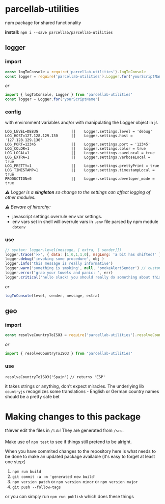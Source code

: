 # parcellab-utilities 
npm package for shared functionality

**install:** `npm i --save parcellab/parcellab-utilities`

## logger

### import
```javascript
const logToConsole = require('parcellab-utilities').logToConsole
const logger = require('parcellab-utilities').Logger.for('yourScriptName')
```
*or*
```javascript
import { logToConsole, Logger } from 'parcellab-utilities'
const logger = Logger.for('yourScriptName') 
```
### config
with environment variables and/or with manipulating the Logger object in js
```
LOG_LEVEL=DEBUG               ||    Logger.settings.level = 'debug' 
LOG_HOST=127.128.129.130      ||    Logger.settings.host = '127.128.129.130'
LOG_PORT=12345                ||    Logger.settings.port = '12345'
LOG_COLOR=1                   ||    Logger.settings.color = true
LOG_LOCAL=1                   ||    Logger.settings.saveLocal = true
LOG_EXTRA=1                   ||    Logger.settings.verboseLocal = true
LOG_PRETTY=1                  ||    Logger.settings.prettyPrint = true
LOG_TIMESTAMP=1               ||    Logger.settings.timestampLocal = true
PRODUCTION=0                  ||    Logger.settings.developer_mode = true

```
_**⚠️** Logger is a **singleton** so change to the settings can affect logging of other modules._

_**⚠️** Beware of hirarchy:_
 * javascript settings overrule env var settings.
 * env vars set in shell will overrule vars in `.env` file parsed by npm module `dotenv`


### use
```javascript
// syntax: logger.level(message, [ extra, [ sender]])
logger.trace('>>', { data: [1,0,1,1,0], msgLong: 'a bit has shifted!' })
logger.debug('invoking some procedure', obj )
logger.info('this message is really informative')
logger.warn('something is smoking', null, 'smokeAlertSender') // custom sender
logger.error('grab your towels and panic: ', err)
logger.critical('hello slack! you should really do something about this NOW', err, 'importantFkt')
```
*or*
```javascript
logToConsole(level, sender, message, extra)
```

## geo

### import
```javascript
const resolveCountryToISO3 = require('parcellab-utilities').resolveCountryToISO3
```
*or*
```javascript
import { resolveCountryToISO3 } from 'parcellab-utilities'
```

### use
`resolveCountryToISO3('Spain')` `// returns 'ESP'`

it takes strings or anything, don't expect miracles. The underlying lib `countryjs` recognizes some translations - English or German country names should be a pretty safe bet

# Making changes to this package
❗️Never edit the files in `/lib`! They are generated from `/src`.

Make use of `npm test` to see if things still pretend to be alright.

When you have commited changes to the repository here is what needs to be done to make an updated package available (it's easy to forget at least one step:)
1. `npm run build`
2. `git commit -a -m 'generated new build'`
3. `npm version patch` or `npm version minor` or `npm version major`
4. `git push --follow-tags`

or you can simply run `npm run publish` which does these things
